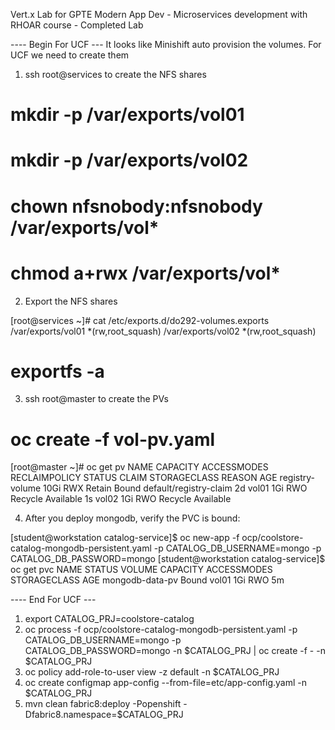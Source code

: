 Vert.x Lab for GPTE Modern App Dev - Microservices development with RHOAR course - Completed Lab

---- Begin For UCF ---
It looks like Minishift auto provision the volumes. For UCF we need to create them

1. ssh root@services to create the NFS shares

# mkdir -p /var/exports/vol01
# mkdir -p /var/exports/vol02
# chown nfsnobody:nfsnobody /var/exports/vol*
# chmod a+rwx /var/exports/vol*

2. Export the NFS shares

[root@services ~]# cat /etc/exports.d/do292-volumes.exports 
/var/exports/vol01 *(rw,root_squash)
/var/exports/vol02 *(rw,root_squash)

# exportfs -a

3. ssh root@master to create the PVs

# oc create -f vol-pv.yaml

[root@master ~]# oc get pv
NAME              CAPACITY   ACCESSMODES   RECLAIMPOLICY   STATUS      CLAIM                    STORAGECLASS   REASON    AGE
registry-volume   10Gi       RWX           Retain          Bound       default/registry-claim                            2d
vol01             1Gi        RWO           Recycle         Available                                                     1s
vol02             1Gi        RWO           Recycle         Available 

4. After you deploy mongodb, verify the PVC is bound:

[student@workstation catalog-service]$ oc new-app -f ocp/coolstore-catalog-mongodb-persistent.yaml -p CATALOG_DB_USERNAME=mongo -p CATALOG_DB_PASSWORD=mongo
[student@workstation catalog-service]$ oc get pvc
NAME              STATUS    VOLUME    CAPACITY   ACCESSMODES   STORAGECLASS   AGE
mongodb-data-pv   Bound     vol01     1Gi        RWO                          5m


---- End For UCF ---

1. export CATALOG_PRJ=coolstore-catalog
2. oc process -f ocp/coolstore-catalog-mongodb-persistent.yaml -p CATALOG_DB_USERNAME=mongo -p CATALOG_DB_PASSWORD=mongo -n $CATALOG_PRJ | oc create -f - -n $CATALOG_PRJ
3. oc policy add-role-to-user view -z default -n $CATALOG_PRJ
4. oc create configmap app-config --from-file=etc/app-config.yaml -n $CATALOG_PRJ
5. mvn clean fabric8:deploy -Popenshift -Dfabric8.namespace=$CATALOG_PRJ

